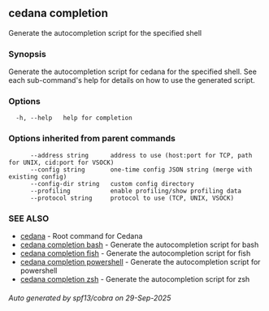 ## cedana completion

Generate the autocompletion script for the specified shell

### Synopsis

Generate the autocompletion script for cedana for the specified shell.
See each sub-command's help for details on how to use the generated script.


### Options

```
  -h, --help   help for completion
```

### Options inherited from parent commands

```
      --address string      address to use (host:port for TCP, path for UNIX, cid:port for VSOCK)
      --config string       one-time config JSON string (merge with existing config)
      --config-dir string   custom config directory
      --profiling           enable profiling/show profiling data
      --protocol string     protocol to use (TCP, UNIX, VSOCK)
```

### SEE ALSO

* [cedana](cedana.md)	 - Root command for Cedana
* [cedana completion bash](cedana_completion_bash.md)	 - Generate the autocompletion script for bash
* [cedana completion fish](cedana_completion_fish.md)	 - Generate the autocompletion script for fish
* [cedana completion powershell](cedana_completion_powershell.md)	 - Generate the autocompletion script for powershell
* [cedana completion zsh](cedana_completion_zsh.md)	 - Generate the autocompletion script for zsh

###### Auto generated by spf13/cobra on 29-Sep-2025
